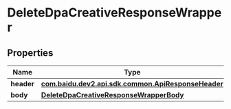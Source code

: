 

# DeleteDpaCreativeResponseWrapper


## Properties

Name | Type | Description | Notes
------------ | ------------- | ------------- | -------------
**header** | [**com.baidu.dev2.api.sdk.common.ApiResponseHeader**](com.baidu.dev2.api.sdk.common.ApiResponseHeader.md) |  |  [optional]
**body** | [**DeleteDpaCreativeResponseWrapperBody**](DeleteDpaCreativeResponseWrapperBody.md) |  |  [optional]



